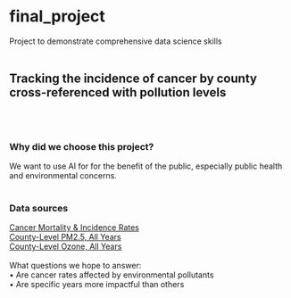 # final_project
Project to demonstrate comprehensive data science skills
<BR>
<BR>
## Tracking the incidence of cancer by county cross-referenced with pollution levels
<BR>
<BR>
 
  
 ### Why did we choose this project?
We want to use AI for for the benefit of the public, especially public health and environmental concerns.
<BR>
<BR>
  
  ### Data sources

<a href="https://www.kaggle.com/datasets/thedevastator/us-county-level-cancer-mortality-and-incidence-r?resource=download">Cancer Mortality & Incidence Rates</a>
<BR>
<a href="https://data.cdc.gov/Environmental-Health-Toxicology/Daily-PM2-5-Concentrations-All-County-2001-2016/7vdq-ztk9">County-Level PM2.5, All Years</a>
<BR>
 <a href="https://data.cdc.gov/Environmental-Health-Toxicology/Daily-County-Level-Ozone-Concentrations-2001-2016/kmf5-t9yc">County-Level Ozone, All Years</a>
<BR>
<BR>
What questions we hope to answer:
<BR>
• Are cancer rates affected by environmental pollutants
<BR>
• Are specific years more impactful than others
<BR>
<BR>
